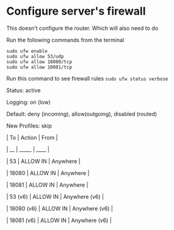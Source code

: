 # Configure server's firewall
This doesn't configure the router. Which will also need to do

Run the following commands from the terminal
```
sudo ufw enable
sudo ufw allow 53/udp
sudo ufw allow 18080/tcp
sudo ufw allow 18081/tcp
```

Run this command to see firewall rules
`sudo ufw status verbose`

Status: active

Logging: on (low)

Default: deny (incoming), allow(outgoing), disabled (routed)

New Profiles: skip


| To | Action | From |

| __ | _____ | ____ |

| 53 | ALLOW IN | Anywhere |

| 18080 | ALLOW IN | Anywhere |

| 18081 | ALLOW IN | Anywhere |

| 53 (v6) | ALLOW IN | Anywhere (v6) |

| 18080 (v6) | ALLOW IN | Anywhere (v6) |

| 18081 (v6) | ALLOW IN | Anywhere (v6) |
